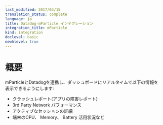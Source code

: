 ```yaml
---
last_modified: 2017/03/15
translation_status: complete
language: ja
title: Datadog-mParticle インテグレーション
integration_title: mParticle
kind: integration
doclevel: basic
newhlevel: true
---
```


<!-- Connect mParticle to Datadog and see the following information in real-time in your Datadog dashboard:

* Crash Reports
* 3rd Party Network Performance Data
* Active Session Details
* Device CPU, Memory, and Battery Utilization -->

# 概要

mParticleとDatadogを連携し、ダッシュボードにリアルタイムで以下の情報を表示できるようにします:

* クラッシュレポート(アプリの障害レポート)
* 3rd Party Network パフォーマンス
* アクティブなセッションの詳細
* 端末のCPU、 Memory、 Battery 活用状況など
